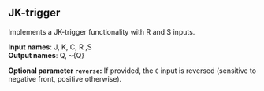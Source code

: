 ## JK-trigger

Implements a JK-trigger functionality with R and S inputs.

**Input names**: J, K, C, R ,S  
**Output names**: Q, ~{Q}

**Optional parameter `reverse`:** If provided, the `C` input is reversed (sensitive to negative front, positive otherwise).

